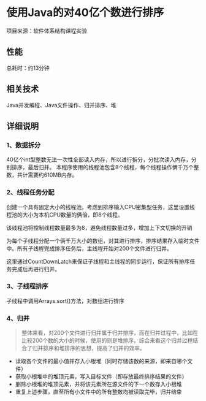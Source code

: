 # 使用Java的对40亿个数进行排序
项目来源：软件体系结构课程实验
## 性能
总耗时：约13分钟
## 相关技术
Java并发编程、Java文件操作、归并排序、堆
## 详细说明
### 1、数据拆分
40亿个int型整数无法一次性全部读入内存，所以进行拆分，分批次读入内存，分别排序，最后归并。
本程序使用的线程池包含8个线程，每个线程操作俩千万个整数，共计需要约610MB内存。

### 2、线程任务分配
创建一个具有固定大小的线程池，考虑到排序输入CPU密集型任务，这里设置线程池的大小为本机CPU数量的俩倍，即8个线程。

该线程池将控制线程数量最多为8，避免线程数量过多，增加上下文切换的开销

为每个子线程分配一个俩千万大小的数组，对其进行排序，排序结果存入临时文件中。所有子线程完成排序任务后，主线程开始对200个文件进行归并。

这里通过CountDownLatch来保证子线程和主线程的同步运行，保证所有排序任务完成后再进行归并。

### 3、子线程排序
子线程中调用Arrays.sort()方法，对数组进行排序
### 4、归并
> 整体来看，对200个文件进行归并属于归并排序，而在归并过程中，比如在比较200个数的大小的时候，使用的则是堆排序。综合来看这个归并过程结合了归并排序和堆排序的思想，提高了归并的效率。
* 读取各个文件的最小值并存入小根堆（同时存储该数的来源，即来自哪个文件）
* 获取小根堆中的堆顶元素，写入目标文件（即存放最终排序结果的文件）
* 删除小根堆的堆顶元素，并将该元素所在源文件的下一个数存入小根堆
* 重复上述步骤，直至所有小文件中的所有整数均被读取完毕，归并结束